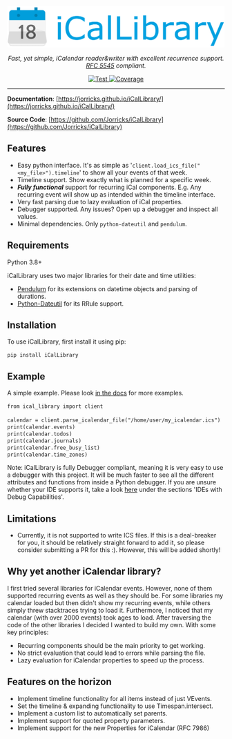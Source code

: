 <p align="center">
  <a href="https://jorricks.github.io/iCalLibrary"><img src="docs/icallibrary.png" alt="iCalLibrary" width="600px"></a>
</p>
<p align="center">
    <em>Fast, yet simple, iCalendar reader&writer with excellent recurrence support. <a href="https://www.ietf.org/rfc/rfc5545.txt">RFC 5545</a> compliant.</em>
</p>
<p align="center">
<a href="https://github.com/Jorricks/iCalLibrary/actions/workflows/validate.yml" target="_blank">
    <img src="https://github.com/Jorricks/iCalLibrary/actions/workflows/validate.yml/badge.svg" alt="Test">
</a>
<a href="https://codecov.io/gh/Jorricks/iCalLibrary" target="_blank">
    <img src="https://img.shields.io/codecov/c/github/Jorricks/iCalLibrary/main" alt="Coverage">
</a>
</p>

[//]: # (<a href="https://pypi.org/project/iCalLibrary" target="_blank">)
[//]: # (    <img src="https://img.shields.io/pypi/v/iCalLibrary?color=%2334D058&label=pypi%20package" alt="Package version">)
[//]: # (</a>)
[//]: # (<a href="https://pypi.org/project/iCalLibrary" target="_blank">)
[//]: # (    <img src="https://img.shields.io/pypi/pyversions/iCalLibrary.svg?color=%2334D058" alt="Supported Python versions">)
[//]: # (</a>)

---

**Documentation**: [https://jorricks.github.io/iCalLibrary/](https://jorricks.github.io/iCalLibrary/)

**Source Code**: [https://github.com/Jorricks/iCalLibrary](https://github.com/Jorricks/iCalLibrary)


## Features
- Easy python interface. It's as simple as '`client.load_ics_file("<my_file>").timeline`' to show all your events of that week.
- Timeline support. Show exactly what is planned for a specific week.
- ***Fully functional*** support for recurring iCal components. E.g. Any recurring event will show up as intended within the timeline interface.
- Very fast parsing due to lazy evaluation of iCal properties.
- Debugger supported. Any issues? Open up a debugger and inspect all values.
- Minimal dependencies. Only `python-dateutil` and `pendulum`.


## Requirements
Python 3.8+

iCalLibrary uses two major libraries for their date and time utilities:
- [Pendulum](https://github.com/sdispater/pendulum) for its extensions on datetime objects and parsing of durations.
- [Python-Dateutil](https://github.com/dateutil/dateutil) for its RRule support.


## Installation

To use iCalLibrary, first install it using pip:

    pip install iCalLibrary


## Example
A simple example. Please look [in the docs](https://jorricks.github.io/iCalLibrary/) for more examples.

```python3
from ical_library import client

calendar = client.parse_icalendar_file("/home/user/my_icalendar.ics")
print(calendar.events)
print(calendar.todos)
print(calendar.journals)
print(calendar.free_busy_list)
print(calendar.time_zones)
```

Note: iCalLibrary is fully Debugger compliant, meaning it is very easy to use a debugger with this project. It will be much faster to see all the different attributes and functions from inside a Python debugger. If you are unsure whether your IDE supports it, take a look [here](https://wiki.python.org/moin/PythonDebuggingTools) under the sections 'IDEs with Debug Capabilities'.


## Limitations
- Currently, it is not supported to write ICS files. If this is a deal-breaker for you, it should be relatively straight forward to add it, so please consider submitting a PR for this :). However, this will be added shortly!


##  Why yet another iCalendar library?

I first tried several libraries for iCalendar events. However, none of them supported recurring events as well as they should be. For some libraries my calendar loaded but then didn't show my recurring events, while others simply threw stacktraces trying to load it. Furthermore, I noticed that my calendar (with over 2000 events) took ages to load.
After traversing the code of the other libraries I decided I wanted to build my own. With some key principles:
- Recurring components should be the main priority to get working.
- No strict evaluation that could lead to errors while parsing the file.
- Lazy evaluation for iCalendar properties to speed up the process.

## Features on the horizon
- Implement timeline functionality for all items instead of just VEvents.
- Set the timeline & expanding functionality to use Timespan.intersect.
- Implement a custom list to automatically set parents.
- Implement support for quoted property parameters.
- Implement support for the new Properties for iCalendar (RFC 7986)

